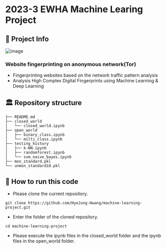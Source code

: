 # 2023-3 EWHA Machine Learing Project
## 🐸 Project Info
![image](https://github.com/HyeJung-Hwang/machine-learning-project/assets/81923229/14451e11-e07b-401c-834d-4a4fbbefa77b)

### Website fingerprinting on anonymous network(Tor)
  - Fingerprinting websites based on the network traffic pattern analysis
  - Analysis High Complex Digital Fingerprints using Machine Learning & Deep Learning

## 🏛 Repository structure
```
├── README.md
├── closed_world
│   └── closed_world.ipynb
├── open_world
│   ├── binary_class.ipynb
│   └── milti_class.ipynb
├── testing_history
│   ├── k-NN.ipynb
│   ├── randomforest.ipynb
│   └── svm_naive_bayes.ipynb
├── mon_standard.pkl
└── unmon_standard10.pkl
```

## 🚀 How to run this code
- Please clone the current repository.
```
git clone https://github.com/HyeJung-Hwang/machine-learning-project.git
```

- Enter the folder of the cloned repository.
```
cd machine-learning-project
```

- Please execute the ipynb files in the closed_world folder and the ipynb files in the open_world folder.
